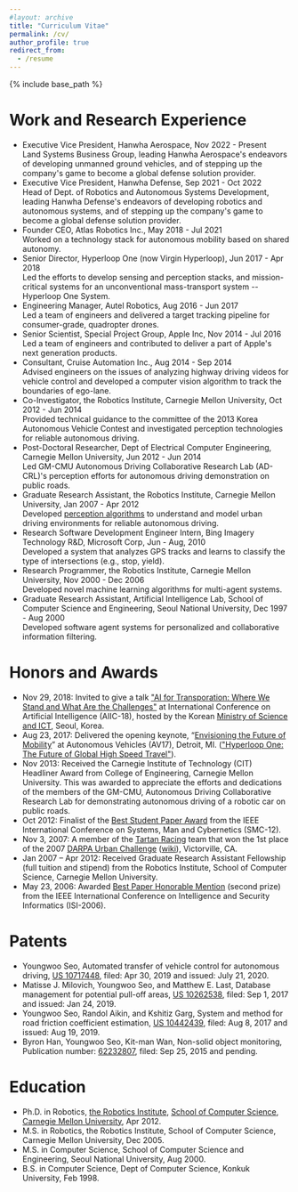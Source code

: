 ```yaml
---
#layout: archive
title: "Curriculum Vitae"
permalink: /cv/
author_profile: true
redirect_from:
  - /resume
---
```


{% include base_path %}

Work and Research Experience
======
* Executive Vice President, Hanwha Aerospace, Nov 2022 - Present<br/>
Land Systems Business Group, leading Hanwha Aerospace's endeavors of developing unmanned ground vehicles, and of stepping up the company's game to become a global defense solution provider.
* Executive Vice President, Hanwha Defense, Sep 2021 - Oct 2022<br/>
Head of Dept. of Robotics and Autonomous Systems Development, leading Hanwha Defense's endeavors of developing robotics and autonomous systems, and of stepping up the company's game to become a global defense solution provider.
* Founder CEO, Atlas Robotics Inc., May 2018 - Jul 2021<br/>
Worked on a technology stack for autonomous mobility based on shared autonomy.
* Senior Director, Hyperloop One (now Virgin Hyperloop), Jun 2017 - Apr 2018<br/>
Led the efforts to develop sensing and perception stacks, and mission-critical systems for an unconventional mass-transport system -- Hyperloop One System.
* Engineering Manager, Autel Robotics, Aug 2016 - Jun 2017<br/>
Led a team of engineers and delivered a target tracking pipeline for consumer-grade, quadropter drones.
* Senior Scientist, Special Project Group, Apple Inc, Nov 2014 - Jul 2016<br/>
Led a team of engineers and contributed to deliver a part of Apple's next generation products.
* Consultant, Cruise Automation Inc., Aug 2014 - Sep 2014<br/>
Advised engineers on the issues of analyzing highway driving videos for vehicle control and developed a computer vision algorithm to track the boundaries of ego-lane.
* Co-Investigator, the Robotics Institute, Carnegie Mellon University, Oct 2012 - Jun 2014<br/>
Provided technical guidance to the committee of the 2013 Korea Autonomous Vehicle Contest and investigated perception technologies for reliable autonomous driving.
* Post-Doctoral Researcher, Dept of Electrical Computer Engineering, Carnegie Mellon University, Jun 2012 - Jun 2014<br/>
Led GM-CMU Autonomous Driving Collaborative Research Lab (AD-CRL)'s perception efforts for autonomous driving demonstration on public roads.
* Graduate Research Assistant, the Robotics Institute, Carnegie Mellon University, Jan 2007 - Apr 2012<br/>
Developed [perception algorithms](http://www.cs.cmu.edu/~youngwoo/research.html) to understand and model urban driving environments for reliable autonomous driving.
* Research Software Development Engineer Intern, Bing Imagery Technology R&D, Microsoft Corp, Jun - Aug, 2010<br />
Developed a system that analyzes GPS tracks and learns to classify the type of intersections (e.g., stop, yield).
* Research Programmer, the Robotics Institute, Carnegie Mellon University, Nov 2000 - Dec 2006<br/>
Developed novel machine learning algorithms for multi-agent systems.
* Graduate Research Assistant, Artificial Intelligence Lab, School of Computer Science and Engineering, Seoul National University, Dec 1997 - Aug 2000<br/>
Developed software agent systems for personalized and collaborative information filtering.

Honors and Awards
======
* Nov 29, 2018: Invited to give a talk ["AI for Transporation: Where We Stand and What Are the Challenges"](/files/aiic-sneakview.pdf) at International Conference on Artificial Intelligence (AIIC-18), hosted by the Korean [Ministry of Science and ICT](/files/181121-msit-letter-aiic-18.pdf), Seoul, Korea.
* Aug 23, 2017: Delivered the opening keynote, “[Envisioning the Future of Mobility](https://www.trunews.com/article/intro-the-autonomous-vehicles-2017-detroit-summit)” at Autonomous
Vehicles (AV17), Detroit, MI. (["Hyperloop One: The Future of Global High Speed Travel"](https://www.trunews.com/article/hyperloop-one-the-future-of-global-high-speed-travel)).
* Nov 2013: Received the Carnegie Institute of Technology (CIT) Headliner Award from College of Engineering, Carnegie Mellon University. This was awarded to appreciate the efforts and dedications of the members of the GM-CMU, Autonomous Driving Collaborative Research Lab for demonstrating autonomous driving of a robotic car on public roads. 
* Oct 2012: Finalist of the [Best Student Paper Award](/files/smc-2012-best-student-paper-finalist-award.pdf) from the IEEE International Conference
on Systems, Man and Cybernetics (SMC-12).
* Nov 3, 2007: A member of the [Tartan Racing](http://www.tartanracing.org/) team that won the 1st place of the
2007 [DARPA Urban Challenge](http://archive.darpa.mil/grandchallenge/) ([wiki](https://en.wikipedia.org/wiki/DARPA_Grand_Challenge_(2007))), Victorville, CA.
* Jan 2007 – Apr 2012: Received Graduate Research Assistant Fellowship (full tuition and
stipend) from the Robotics Institute, School of Computer Science, Carnegie Mellon University.
* May 23, 2006: Awarded [Best Paper Honorable Mention](/files/isi-06-award.pdf) (second prize) from the IEEE International Conference on Intelligence and Security Informatics (ISI-2006).

Patents
======
* Youngwoo Seo, Automated transfer of vehicle control for autonomous driving, [US 10717448](http://patft1.uspto.gov/netacgi/nph-Parser?Sect1=PTO1&Sect2=HITOFF&d=PALL&p=1&u=%2Fnetahtml%2FPTO%2Fsrchnum.htm&r=1&f=G&l=50&s1=10717448.PN.&OS=PN/10717448&RS=PN/10717448), filed: Apr 30, 2019 and issued: July 21, 2020.  
* Matisse J. Milovich, Youngwoo Seo, and Matthew E. Last, Database management for potential pull-off areas, [US 10262538](https://patft1.uspto.gov/netacgi/nph-Parser?Sect1=PTO1&Sect2=HITOFF&d=PALL&p=1&u=%2Fnetahtml%2FPTO%2Fsrchnum.htm&r=1&f=G&l=50&s1=10262538.PN.&OS=PN/10262538&RS=PN/10262538), filed: Sep 1, 2017 and issued: Jan 24, 2019.
* Youngwoo Seo, Randol Aikin, and Kshitiz Garg, System and method for road friction coefficient estimation, [US 10442439](https://patft1.uspto.gov/netacgi/nph-Parser?Sect1=PTO1&Sect2=HITOFF&d=PALL&p=1&u=%2Fnetahtml%2FPTO%2Fsrchnum.htm&r=1&f=G&l=50&s1=10442439.PN.&OS=PN/10442439&RS=PN/10442439), filed: Aug 8, 2017 and issued: Aug 19, 2019.
* Byron Han, Youngwoo Seo, Kit-man Wan, Non-solid object monitoring, Publication number: [62232807](http://appft.uspto.gov/netacgi/nph-Parser?Sect1=PTO2&Sect2=HITOFF&p=1&u=%2Fnetahtml%2FPTO%2Fsearch-bool.html&r=1&f=G&l=50&co1=AND&d=PG01&s1=20190072969.PGNR.&OS=DN/20190072969&RS=DN/20190072969), filed: Sep 25, 2015 and pending.

Education
======
* Ph.D. in Robotics, [the Robotics Institute](http://www.ri.cmu.edu), [School of Computer Science](https://www.scs.cmu.edu/), [Carnegie Mellon University](http://www.cmu.edu), Apr 2012.
* M.S. in Robotics, the Robotics Institute, School of Computer Science, Carnegie Mellon University, Dec 2005.
* M.S. in Computer Science, School of Computer Science and Engineering, Seoul National University, Aug 2000.
* B.S. in Computer Science, Dept of Computer Science, Konkuk University, Feb 1998.
